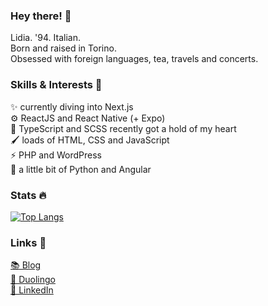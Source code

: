 ### Hey there! 👋

Lidia. '94. Italian.  
Born and raised in Torino.  
Obsessed with foreign languages, tea, travels and concerts.

### Skills & Interests 🤹

✨ currently diving into Next.js  
⚙️ ReactJS and React Native (+ Expo)  
💖 TypeScript and SCSS recently got a hold of my heart  
🖌️ loads of HTML, CSS and JavaScript  
⚡ PHP and WordPress  
🐍 a little bit of Python and Angular
 

### Stats 🔥

[![Top Langs](https://github-readme-stats-sigma-five.vercel.app/api/top-langs/?username=lidiaCirrone&layout=compact)](https://github.com/anuraghazra/github-readme-stats)


### Links 🔗

[📚 Blog](https://www.polyglotwannabe.com/)  
[🦉 Duolingo](https://www.duolingo.com/lidiaCirrone)  
[💼 LinkedIn](https://www.linkedin.com/in/lidiacirrone/)
